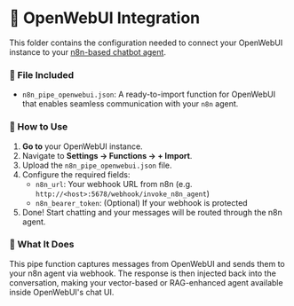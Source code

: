 # 🔌 OpenWebUI Integration

This folder contains the configuration needed to connect your OpenWebUI instance to your [n8n-based chatbot agent](../).

### 📄 File Included
- `n8n_pipe_openwebui.json`: A ready-to-import function for OpenWebUI that enables seamless communication with your `n8n` agent.

### 🚀 How to Use

1. **Go to** your OpenWebUI instance.
2. Navigate to **Settings → Functions → + Import**.
3. Upload the `n8n_pipe_openwebui.json` file.
4. Configure the required fields:
   - `n8n_url`: Your webhook URL from n8n (e.g. `http://<host>:5678/webhook/invoke_n8n_agent`)
   - `n8n_bearer_token`: (Optional) If your webhook is protected
5. Done! Start chatting and your messages will be routed through the n8n agent.

### 🧠 What It Does

This pipe function captures messages from OpenWebUI and sends them to your n8n agent via webhook. The response is then injected back into the conversation, making your vector-based or RAG-enhanced agent available inside OpenWebUI's chat UI.